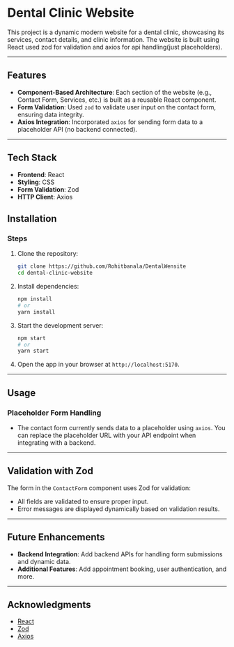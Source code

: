 # Dental Clinic Website

This project is a dynamic modern website for a dental clinic, showcasing its services, contact details, and clinic information. The website is built using React used zod for validation and axios for api handling(just placeholders).

---

## Features

- **Component-Based Architecture**: Each section of the website (e.g., Contact Form, Services, etc.) is built as a reusable React component.
- **Form Validation**: Used `zod` to validate user input on the contact form, ensuring data integrity.
- **Axios Integration**: Incorporated `axios` for sending form data to a placeholder API (no backend connected).

---

## Tech Stack

- **Frontend**: React
- **Styling**: CSS
- **Form Validation**: Zod
- **HTTP Client**: Axios


## Installation

### Steps
1. Clone the repository:
   ```bash
   git clone https://github.com/Rohitbanala/DentalWensite
   cd dental-clinic-website


2. Install dependencies:

   ```bash
   npm install
   # or
   yarn install
   ```

3. Start the development server:

   ```bash
   npm start
   # or
   yarn start
   ```

4. Open the app in your browser at `http://localhost:5170`.

---

## Usage

### Placeholder Form Handling

* The contact form currently sends data to a placeholder using `axios`. You can replace the placeholder URL with your API endpoint when integrating with a backend.

---

## Validation with Zod

The form in the `ContactForm` component uses Zod for validation:

* All fields are validated to ensure proper input.
* Error messages are displayed dynamically based on validation results.

---

## Future Enhancements

* **Backend Integration**: Add backend APIs for handling form submissions and dynamic data.
* **Additional Features**: Add appointment booking, user authentication, and more.

---

## Acknowledgments

* [React](https://reactjs.org/)
* [Zod](https://zod.dev/)
* [Axios](https://axios-http.com/)

